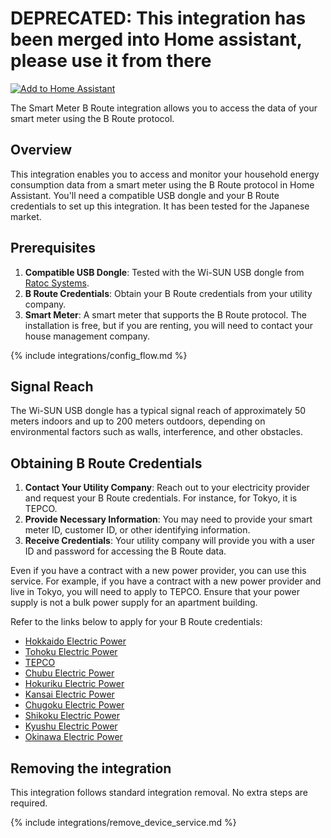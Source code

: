 # DEPRECATED: This integration has been merged into Home assistant, please use it from there

[![Add to Home Assistant](https://my.home-assistant.io/badges/config_flow_start.svg)](https://my.home-assistant.io/redirect/config_flow_start?domain=route_b_smart_meter)

The Smart Meter B Route integration allows you to access the data of your smart meter using the B Route protocol.

## Overview

This integration enables you to access and monitor your household energy consumption data from a smart meter using the B Route protocol in Home Assistant. You'll need a compatible USB dongle and your B Route credentials to set up this integration. It has been tested for the Japanese market.

## Prerequisites

1. **Compatible USB Dongle**: Tested with the Wi-SUN USB dongle from [Ratoc Systems](https://www.ratocsystems.com/products/wisun/usb-wisun/rs-wsuha/).
2. **B Route Credentials**: Obtain your B Route credentials from your utility company.
3. **Smart Meter**: A smart meter that supports the B Route protocol. The installation is free, but if you are renting, you will need to contact your house management company.

{% include integrations/config_flow.md %}

## Signal Reach

The Wi-SUN USB dongle has a typical signal reach of approximately 50 meters indoors and up to 200 meters outdoors, depending on environmental factors such as walls, interference, and other obstacles.

## Obtaining B Route Credentials

1. **Contact Your Utility Company**: Reach out to your electricity provider and request your B Route credentials. For instance, for Tokyo, it is TEPCO.
2. **Provide Necessary Information**: You may need to provide your smart meter ID, customer ID, or other identifying information.
3. **Receive Credentials**: Your utility company will provide you with a user ID and password for accessing the B Route data.

Even if you have a contract with a new power provider, you can use this service. For example, if you have a contract with a new power provider and live in Tokyo, you will need to apply to TEPCO.
Ensure that your power supply is not a bulk power supply for an apartment building.

Refer to the links below to apply for your B Route credentials:

- [Hokkaido Electric Power](https://www.hepco.co.jp/network/electric_life/service/electronic_meter/b_route_service_low.html)
- [Tohoku Electric Power](https://nw.tohoku-epco.co.jp/consignment/request/other/)
- [TEPCO](http://www.tepco.co.jp/pg/consignment/liberalization/smartmeter-broute.html)
- [Chubu Electric Power](https://www.chuden.co.jp/home/smartmeter/intro/use/index.html)
- [Hokuriku Electric Power](http://www.rikuden.co.jp/nw_kojin/b_routeservice.html)
- [Kansai Electric Power](http://www.kepco.co.jp/corporate/smartmeter/routeb/routeb_how.html)
- [Chugoku Electric Power](https://www.energia.co.jp/nw/safety/smartmeter/route-b.html)
- [Shikoku Electric Power](https://www.yonden.co.jp/nw/b_root/index.html)
- [Kyushu Electric Power](https://www.kyuden.co.jp/td_service_meter_b-root_index.html)
- [Okinawa Electric Power](https://www.okiden.co.jp/business-support/service/smartmeter/b-route/index.html)

## Removing the integration

This integration follows standard integration removal. No extra steps are required.

{% include integrations/remove_device_service.md %}
